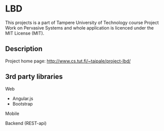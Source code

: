 LBD
=================
This projects is a part of Tampere University of Technology course Project Work on
Pervasive Systems and whole application is licenced under the MIT License (MIT).

Description
-----------------

Project home page: http://www.cs.tut.fi/~taipale/project-lbd/

3rd party libraries
-------------------
Web
* Angular.js
* Bootstrap

Mobile

Backend (REST-api)
